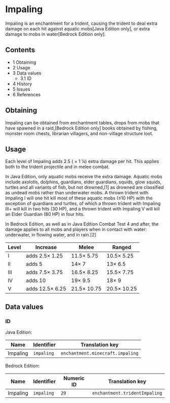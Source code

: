 # Impaling
Impaling is an enchantment for a trident, causing the trident to deal extra damage on each hit against aquatic mobs‌[Java Edition  only], or extra damage to mobs in water‌[Bedrock Edition  only].

## Contents
- 1 Obtaining
- 2 Usage
- 3 Data values
	- 3.1 ID
- 4 History
- 5 Issues
- 6 References

## Obtaining
Impaling can be obtained from enchantment tables, drops from mobs that have spawned in a raid,‌[Bedrock Edition  only] books obtained by fishing, monster room chests, librarian villagers, and non-village structure loot.

## Usage
Each level of Impaling adds 2.5 ( × 1 1⁄4) extra damage per hit. This applies both to the trident projectile and in melee combat.

In Java Edition, only aquatic mobs receive the extra damage. Aquatic mobs include axolotls, dolphins, guardians, elder guardians, squids, glow squids, turtles and all variants of fish, but not drowned,[1] as drowned are classified as undead mobs rather than underwater mobs. A thrown trident with Impaling I will one hit kill most of these aquatic mobs (≤10 HP) with the exception of guardians and turtles, of which a thrown trident with Impaling III+ will kill in two hits (30 HP), and a thrown trident with Impaling V will kill an Elder Guardian (80 HP) in four hits.

In Bedrock Edition, as well as in Java Edition Combat Test 4 and after, the damage applies to all mobs and players when in contact with water: underwater, in flowing water, and in rain.[2]

| Level | Increase        | Melee       | Ranged      |
|-------|-----------------|-------------|-------------|
| I     | adds 2.5× 1.25  | 11.5× 5.75  | 10.5× 5.25  |
| II    | adds 5          | 14× 7       | 13× 6.5     |
| III   | adds 7.5× 3.75  | 16.5× 8.25  | 15.5× 7.75  |
| IV    | adds 10         | 19× 9.5     | 18× 9       |
| V     | adds 12.5× 6.25 | 21.5× 10.75 | 20.5× 10.25 |


## Data values
### ID
Java Edition:

| Name     | Identifier | Translation key                  |
|----------|------------|----------------------------------|
| Impaling | `impaling` | `enchantment.minecraft.impaling` |

Bedrock Edition:

| Name     | Identifier | Numeric ID | Translation key               |
|----------|------------|------------|-------------------------------|
| Impaling | `impaling` | `29`       | `enchantment.tridentImpaling` |


